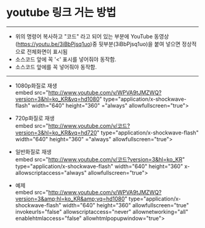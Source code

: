 # youtube 링크 거는 방법

---
* 위의 명령어 복사하고 "코드" 라고 되어 있는 부분에 
YouTube 동영상(https://youtu.be/3iBbPjsq1uo)중 뒷부분(3iBbPjsq1uo)을 붙여 넣으면
정상적으로 전체화면이 표시됨  
* 소스코드 앞에 꼭 '<' 표시를 넣어줘야 동작함.  
* 소스코드 앞에를 꼭 넣어줘야 동작함.  
---

* 1080p화질로 재생  
embed src="http://www.youtube.com/v/WPVA9tJMZWQ?version=3&hl=ko_KR&vq=hd1080" type="application/x-shockwave-flash" width="640" height="360" ="always" allowfullscreen="true"></embed>  


* 720p화질로 재생  
embed src="http://www.youtube.com/v/코드?version=3&hl=ko_KR&vq=hd720" type="application/x-shockwave-flash" width="640" height="360" ="always" allowfullscreen="true"></embed>
 

* 일반화질로 재생  
embed src="http://www.youtube.com/v/코드?version=3&hl=ko_KR" type="application/x-shockwave-flash" width="640" height="360" x-allowscriptaccess="always" allowfullscreen="true"></embed>
 
 
* 예제  
embed src="http://www.youtube.com/v/WPVA9tJMZWQ?version=3&amp;hl=ko_KR&amp;vq=hd1080" type="application/x-shockwave-flash" width="640" height="360" allowfullscreen="true" invokeurls="false" allowscriptaccess="never" allownetworking="all" enablehtmlaccess="false" allowhtmlpopupwindow="true">
